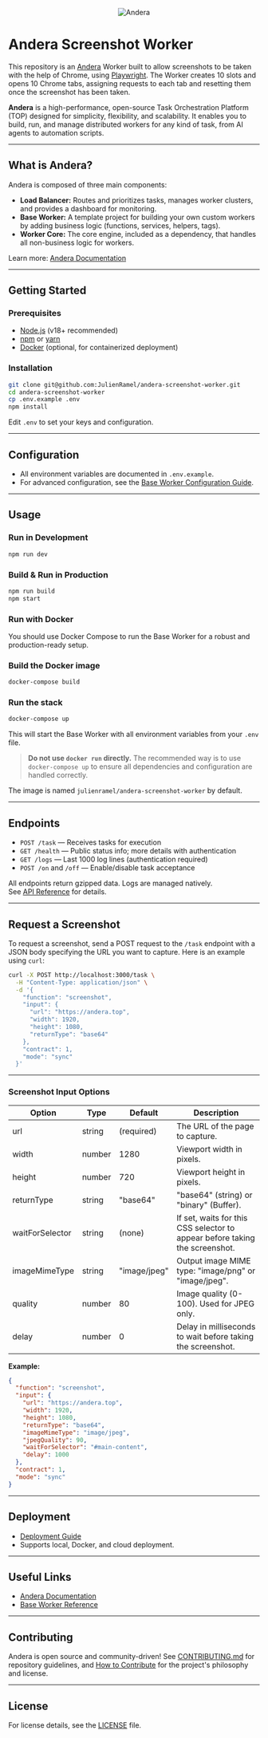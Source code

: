 <p align="center">
  <img src="https://andera.top/img/github.png" alt="Andera" style="max-width: 100%; height: auto;"/>
</p>

# Andera Screenshot Worker

This repository is an [Andera](https://andera.top) Worker built to allow screenshots to be taken with the help of Chrome, using [Playwright](https://playwright.dev). The Worker creates 10 slots and opens 10 Chrome tabs, assigning requests to each tab and resetting them once the screenshot has been taken.

**Andera** is a high-performance, open-source Task Orchestration Platform (TOP) designed for simplicity, flexibility, and scalability. It enables you to build, run, and manage distributed workers for any kind of task, from AI agents to automation scripts.

---

## What is Andera?

Andera is composed of three main components:
- **Load Balancer:** Routes and prioritizes tasks, manages worker clusters, and provides a dashboard for monitoring.
- **Base Worker:** A template project for building your own custom workers by adding business logic (functions, services, helpers, tags).
- **Worker Core:** The core engine, included as a dependency, that handles all non-business logic for workers.

Learn more: [Andera Documentation](https://andera.top/docs/)

---

## Getting Started

### Prerequisites

- [Node.js](https://nodejs.org/) (v18+ recommended)
- [npm](https://www.npmjs.com/) or [yarn](https://yarnpkg.com/)
- [Docker](https://www.docker.com/) (optional, for containerized deployment)

### Installation

```sh
git clone git@github.com:JulienRamel/andera-screenshot-worker.git
cd andera-screenshot-worker
cp .env.example .env
npm install
```

Edit `.env` to set your keys and configuration.

---

## Configuration

- All environment variables are documented in `.env.example`.
- For advanced configuration, see the [Base Worker Configuration Guide](https://andera.top/docs/base-worker/configuration/).

---

## Usage

### Run in Development

```sh
npm run dev
```

### Build & Run in Production

```sh
npm run build
npm start
```

### Run with Docker

You should use Docker Compose to run the Base Worker for a robust and production-ready setup.

### Build the Docker image

```sh
docker-compose build
```

### Run the stack

```sh
docker-compose up
```

This will start the Base Worker with all environment variables from your `.env` file.

> **Do not use `docker run` directly.** The recommended way is to use `docker-compose up` to ensure all dependencies and configuration are handled correctly.

The image is named `julienramel/andera-screenshot-worker` by default.

---

## Endpoints

- `POST /task` — Receives tasks for execution
- `GET /health` — Public status info; more details with authentication
- `GET /logs` — Last 1000 log lines (authentication required)
- `POST /on` and `/off` — Enable/disable task acceptance

All endpoints return gzipped data. Logs are managed natively.  
See [API Reference](https://andera.top/docs/base-worker/usage/) for details.

---

## Request a Screenshot

To request a screenshot, send a POST request to the `/task` endpoint with a JSON body specifying the URL you want to capture. Here is an example using `curl`:

```bash
curl -X POST http://localhost:3000/task \
  -H "Content-Type: application/json" \
  -d '{
    "function": "screenshot",
    "input": {
      "url": "https://andera.top",
      "width": 1920,
      "height": 1080,
      "returnType": "base64"
    },
    "contract": 1,
    "mode": "sync"
  }'
```

---

### Screenshot Input Options

| Option           | Type     | Default         | Description                                                                 |
|------------------|----------|-----------------|-----------------------------------------------------------------------------|
| url              | string   | (required)      | The URL of the page to capture.                                             |
| width            | number   | 1280            | Viewport width in pixels.                                                   |
| height           | number   | 720             | Viewport height in pixels.                                                  |
| returnType       | string   | "base64"        | "base64" (string) or "binary" (Buffer).                                     |
| waitForSelector  | string   | (none)          | If set, waits for this CSS selector to appear before taking the screenshot. |
| imageMimeType    | string   | "image/jpeg"    | Output image MIME type: "image/png" or "image/jpeg".                        |
| quality          | number   | 80              | Image quality (0-100). Used for JPEG only.                                  |
| delay            | number   | 0               | Delay in milliseconds to wait before taking the screenshot.                 |

**Example:**
```json
{
  "function": "screenshot",
  "input": {
    "url": "https://andera.top",
    "width": 1920,
    "height": 1080,
    "returnType": "base64",
    "imageMimeType": "image/jpeg",
    "jpegQuality": 90,
    "waitForSelector": "#main-content",
    "delay": 1000
  },
  "contract": 1,
  "mode": "sync"
}
```

---

## Deployment

- [Deployment Guide](https://andera.top/docs/base-worker/deployment/)
- Supports local, Docker, and cloud deployment.

---

## Useful Links

- [Andera Documentation](https://andera.top/docs/)
- [Base Worker Reference](https://andera.top/docs/base-worker/)

---

## Contributing

Andera is open source and community-driven!
See [CONTRIBUTING.md](CONTRIBUTING.md) for repository guidelines, and [How to Contribute](https://andera.top/docs/contribute) for the project's philosophy and license.

---

## License

For license details, see the [LICENSE](LICENSE) file.